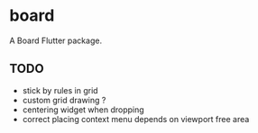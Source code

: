 # board

A Board Flutter package.

## TODO

* stick by rules in grid
* custom grid drawing ?
* centering widget when dropping
* correct placing context menu depends on viewport free area
